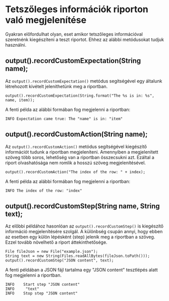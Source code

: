 # Tetszőleges információk riporton való megjelenítése

Gyakran előfordulhat olyan, eset amikor tetszőleges információval szeretnénk kiegészíteni a teszt riportot. Ehhez az alábbi metódusokat tudjuk használni. 

## output().recordCustomExpectation(String name);

Az `output().recordCustomExpectation()` metódus segítségével egy általunk létrehozott kivételt jeleníthetünk meg a riportban.

```
output().recordCustomExpectation(String.format("The %s is in: %s", name, item));
```

A fenti példa az alábbi formában fog megjelenni a riportban:

`INFO Expectation came true: The "name" is in: "item"`

## output().recordCustomAction(String name);

Az `output().recordCustomAction()` metódus segítségével kiegészítő információt tudunk a riportban megjeleníteni. Amennyiben a megjelenített szöveg több soros, lehetőség van a riportban összecsukni azt. Ezáltal a riport olvashatósága nem romlik a hosszú szöveg megjelenítésével.

```
output().recordCustomAction("The index of the row: " + index);
```

A fenti példa az alábbi formában fog megjelenni a riportban:

`INFO The index of the row: "index"`

## output().recordCustomStep(String name, String text);

Az előbbi példához hasonlóan az  `output().recordCustomStep()` is kiegészítő információ megjelenítésére szolgál. A különbség csupán annyi, hogy ebben az esetben egy külön lépésként (step) jelenik meg a riportban a szöveg. Ezzel tovább növelhető a riport áttekinthetősége.

```
File fileJson = new File("example.json");
String text = new String(Files.readAllBytes(fileJson.toPath()));
output().recordCustomStep("JSON content", text);
```

A fenti példában a JSON fájl tartalma egy "JSON content" tesztlépés alatt fog megjelenni a riportban.

```
INFO 	Start step "JSON content"
INFO     "text"    
INFO    Stop step "JSON content"
```